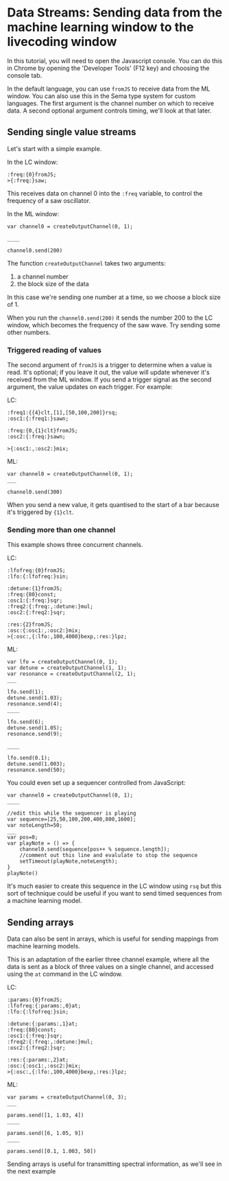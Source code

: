 # Data Streams: Sending data from the machine learning window to the livecoding window

In this tutorial, you will need to open the Javascript console.  You can do this in Chrome by opening the 'Developer Tools' (F12 key) and choosing the console tab.


In the default language, you can use ```fromJS``` to receive data from the ML window.  You can also use this in the Sema type system for custom languages.
The first argument is the channel number on which to receive data. A second optional argument controls timing, we'll look at that later.

## Sending single value streams

Let's start with a simple example.

In the LC window:
```
:freq:{0}fromJS;
>{:freq:}saw;
```

This receives data on channel 0 into the ```:freq``` variable, to control the frequency of a saw oscillator.

In the ML window:
```
var channel0 = createOutputChannel(0, 1);

____

channel0.send(200)
```

The function ```createOutputChannel``` takes two arguments:

1. a channel number
2. the block size of the data

In this case we're sending one number at a time, so we choose a block size of 1.

When you run the `channel0.send(200)` it sends the number 200 to the LC window, which becomes the frequency of the saw wave.  Try sending some other numbers.

### Triggered reading of values

The second argument of ```fromJS``` is a trigger to determine when a value is read. It's optional; if you leave it out, the value will update whenever it's received from the ML window.  If you send a trigger signal as the second argument, the value updates on each trigger.  For example:

LC:
```
:freq1:{{4}clt,[1],[50,100,200]}rsq;
:osc1:{:freq1:}sawn;

:freq:{0,{1}clt}fromJS;
:osc2:{:freq:}sawn;

>{:osc1:,:osc2:}mix;
```

ML:
```
var channel0 = createOutputChannel(0, 1);
___

channel0.send(300)
```

When you send a new value, it gets quantised to the start of a bar because it's triggered by ```{1}clt```.



### Sending more than one channel




This example shows three concurrent channels.

LC:
```
:lfofreq:{0}fromJS;
:lfo:{:lfofreq:}sin;

:detune:{1}fromJS;
:freq:{80}const;
:osc1:{:freq:}sqr;
:freq2:{:freq:,:detune:}mul;
:osc2:{:freq2:}sqr;

:res:{2}fromJS;
:osc:{:osc1:,:osc2:}mix;
>{:osc:,{:lfo:,100,4000}bexp,:res:}lpz;
```

ML:
```
var lfo = createOutputChannel(0, 1);
var detune = createOutputChannel(1, 1);
var resonance = createOutputChannel(2, 1);
___

lfo.send(1);
detune.send(1.03);
resonance.send(4);
____

lfo.send(6);
detune.send(1.05);
resonance.send(9);

____

lfo.send(0.1);
detune.send(1.003);
resonance.send(50);

```


You could even set up a sequencer controlled from JavaScript:

```
var channel0 = createOutputChannel(0, 1);
____

//edit this while the sequencer is playing
var sequence=[25,50,100,200,400,800,1600];
var noteLength=50;
___
var pos=0;
var playNote = () => {
	channel0.send(sequence[pos++ % sequence.length]);
	//comment out this line and evalulate to stop the sequence
	setTimeout(playNote,noteLength);
}
playNote()
```

It's much easier to create this sequence in the LC window using ```rsq``` but this sort of technique could be useful if you want to send timed sequences from a machine learning model.


## Sending arrays

Data can also be sent in arrays, which is useful for sending mappings from machine learning models.

This is an adaptation of the earlier three channel example, where all the data is sent as a block of three values on a single channel, and accessed using the ```at``` command in the LC window.

LC:
```
:params:{0}fromJS;
:lfofreq:{:params:,0}at;
:lfo:{:lfofreq:}sin;

:detune:{:params:,1}at;
:freq:{80}const;
:osc1:{:freq:}sqr;
:freq2:{:freq:,:detune:}mul;
:osc2:{:freq2:}sqr;

:res:{:params:,2}at;
:osc:{:osc1:,:osc2:}mix;
>{:osc:,{:lfo:,100,4000}bexp,:res:}lpz;
```

ML:
```
var params = createOutputChannel(0, 3);
___

params.send([1, 1.03, 4])
____

params.send([6, 1.05, 9])
____

params.send([0.1, 1.003, 50])

```

Sending arrays is useful for transmitting spectral information, as we'll see in the next example

